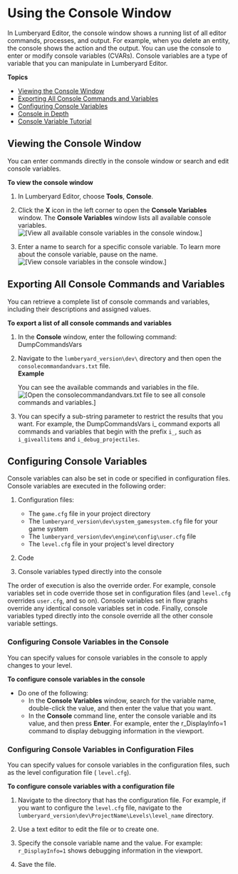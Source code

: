 # Using the Console Window<a name="console-intro"></a>

In Lumberyard Editor, the console window shows a running list of all editor commands, processes, and output\. For example, when you delete an entity, the console shows the action and the output\. You can use the console to enter or modify console variables \(CVARs\)\. Console variables are a type of variable that you can manipulate in Lumberyard Editor\.

**Topics**
+ [Viewing the Console Window](#viewing-the-console-window)
+ [Exporting All Console Commands and Variables](#exporting-console-variables-cvars)
+ [Configuring Console Variables](#configuring-console-variables-cvars)
+ [Console in Depth](system-console.md)
+ [Console Variable Tutorial](system-cvar-tutorial.md)

## Viewing the Console Window<a name="viewing-the-console-window"></a>

You can enter commands directly in the console window or search and edit console variables\. 

**To view the console window**

1. In Lumberyard Editor, choose **Tools**, **Console**\. 

1. Click the **X** icon in the left corner to open the **Console Variables** window\. The **Console Variables** window lists all available console variables\.   
![\[View all available console variables in the console window.\]](http://docs.aws.amazon.com/lumberyard/latest/userguide/images/console-x-window.png)

1. Enter a name to search for a specific console variable\. To learn more about the console variable, pause on the name\.  
![\[View console variables in the console window.\]](http://docs.aws.amazon.com/lumberyard/latest/userguide/images/console-variables.png)

## Exporting All Console Commands and Variables<a name="exporting-console-variables-cvars"></a>

You can retrieve a complete list of console commands and variables, including their descriptions and assigned values\. 

**To export a list of all console commands and variables**

1. In the **Console** window, enter the following command: DumpCommandsVars

1. Navigate to the `lumberyard_version\dev\` directory and then open the `consolecommandandvars.txt` file\.  
**Example**  

    You can see the available commands and variables in the file\.  
![\[Open the consolecommandandvars.txt file to see all console commands and variables.\]](http://docs.aws.amazon.com/lumberyard/latest/userguide/images/console-variables-test-file.png)

1. You can specify a sub\-string parameter to restrict the results that you want\. For example, the DumpCommandsVars i\_ command exports all commands and variables that begin with the prefix `i_`, such as `i_giveallitems` and `i_debug_projectiles`\.

## Configuring Console Variables<a name="configuring-console-variables-cvars"></a>

Console variables can also be set in code or specified in configuration files\. Console variables are executed in the following order:

1. Configuration files:
   + The `game.cfg` file in your project directory
   + The `lumberyard_version\dev\system_gamesystem.cfg` file for your game system
   + The `lumberyard_version\dev\engine\config\user.cfg` file
   + The `level.cfg` file in your project's level directory

1. Code

1. Console variables typed directly into the console

The order of execution is also the override order\. For example, console variables set in code override those set in configuration files \(and `level.cfg` overrides `user.cfg`, and so on\)\. Console variables set in flow graphs override any identical console variables set in code\. Finally, console variables typed directly into the console override all the other console variable settings\.

### Configuring Console Variables in the Console<a name="configuring-console-variables-cvars-with-the-console"></a>

You can specify values for console variables in the console to apply changes to your level\. 

**To configure console variables in the console**
+ Do one of the following:
  + In the **Console Variables** window, search for the variable name, double\-click the value, and then enter the value that you want\.
  + In the **Console** command line, enter the console variable and its value, and then press **Enter**\. For example, enter the r\_DisplayInfo=1 command to display debugging information in the viewport\.

### Configuring Console Variables in Configuration Files<a name="configuring-console-variables-cvars-with-the-configuration-file"></a>

You can specify values for console variables in the configuration files, such as the level configuration file \( `level.cfg`\)\.

**To configure console variables with a configuration file**

1. Navigate to the directory that has the configuration file\. For example, if you want to configure the `level.cfg` file, navigate to the `lumberyard_version\dev\ProjectName\Levels\level_name` directory\.

1. Use a text editor to edit the file or to create one\. 

1. Specify the console variable name and the value\. For example: `r_DisplayInfo=1` shows debugging information in the viewport\.

1. Save the file\. 